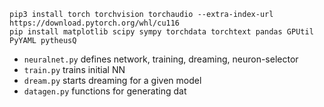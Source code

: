 ```
pip3 install torch torchvision torchaudio --extra-index-url https://download.pytorch.org/whl/cu116
pip install matplotlib scipy sympy torchdata torchtext pandas GPUtil PyYAML pytheusQ
```

* `neuralnet.py` defines network, training, dreaming, neuron-selector
* `train.py` trains initial NN
* `dream.py` starts dreaming for a given model
* `datagen.py` functions for generating dat